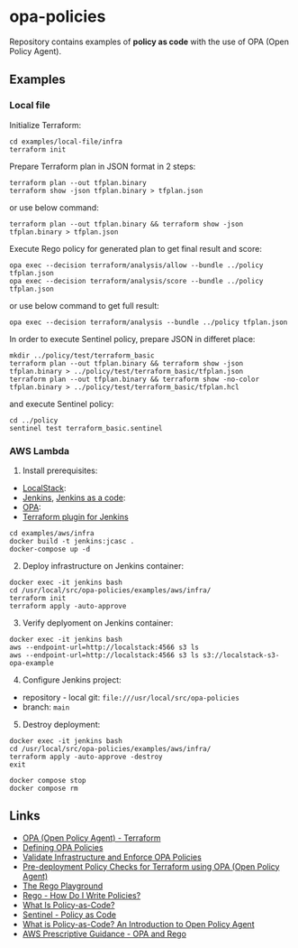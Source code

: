 # opa-policies

Repository contains examples of **policy as code** with the use of OPA (Open Policy Agent).

## Examples

### Local file

Initialize Terraform:

```
cd examples/local-file/infra
terraform init
```

Prepare Terraform plan in JSON format in 2 steps:

```
terraform plan --out tfplan.binary
terraform show -json tfplan.binary > tfplan.json
```

or use below command:

```
terraform plan --out tfplan.binary && terraform show -json tfplan.binary > tfplan.json
```

Execute Rego policy for generated plan to get final result and score:

```
opa exec --decision terraform/analysis/allow --bundle ../policy tfplan.json
opa exec --decision terraform/analysis/score --bundle ../policy tfplan.json
```

or use below command to get full result:

```
opa exec --decision terraform/analysis --bundle ../policy tfplan.json
```

In order to execute Sentinel policy, prepare JSON in differet place:

```
mkdir ../policy/test/terraform_basic
terraform plan --out tfplan.binary && terraform show -json tfplan.binary > ../policy/test/terraform_basic/tfplan.json
terraform plan --out tfplan.binary && terraform show -no-color tfplan.binary > ../policy/test/terraform_basic/tfplan.hcl
```

and execute Sentinel policy:

```
cd ../policy
sentinel test terraform_basic.sentinel
```

### AWS Lambda

1. Install prerequisites:
* [LocalStack](https://docs.localstack.cloud/get-started/#localstack-cli):
* [Jenkins](https://hub.docker.com/_/jenkins), [Jenkins as a code](https://www.digitalocean.com/community/tutorials/how-to-automate-jenkins-setup-with-docker-and-jenkins-configuration-as-code):
* [OPA](https://www.openpolicyagent.org/docs/latest/#running-opa):
* [Terraform plugin for Jenkins](https://plugins.jenkins.io/terraform/)

```
cd examples/aws/infra
docker build -t jenkins:jcasc .
docker-compose up -d
```

2. Deploy infrastructure on Jenkins container:

```
docker exec -it jenkins bash
cd /usr/local/src/opa-policies/examples/aws/infra/
terraform init
terraform apply -auto-approve
```

3. Verify deplyoment on Jenkins container:

```
docker exec -it jenkins bash
aws --endpoint-url=http://localstack:4566 s3 ls
aws --endpoint-url=http://localstack:4566 s3 ls s3://localstack-s3-opa-example
```

4. Configure Jenkins project:
- repository - local git: ``file:///usr/local/src/opa-policies``
- branch: ``main``

5. Destroy deployment:

```
docker exec -it jenkins bash
cd /usr/local/src/opa-policies/examples/aws/infra/
terraform apply -auto-approve -destroy
exit

docker compose stop
docker compose rm
```

## Links

* [OPA (Open Policy Agent) - Terraform](https://www.openpolicyagent.org/docs/latest/terraform/)
* [Defining OPA Policies](https://developer.hashicorp.com/terraform/cloud-docs/policy-enforcement/opa)
* [Validate Infrastructure and Enforce OPA Policies](https://developer.hashicorp.com/terraform/tutorials/cloud/validation-enforcement)
* [Pre-deployment Policy Checks for Terraform using OPA (Open Policy Agent)](https://medium.com/airwalk/pre-deployment-policy-checks-for-terraform-using-opa-open-policy-agent-96e2ae60f9f5)
* [The Rego Playground](https://play.openpolicyagent.org/)
* [Rego - How Do I Write Policies?](https://www.openpolicyagent.org/docs/v0.13.5/how-do-i-write-policies/)
* [What Is Policy-as-Code?](https://www.paloaltonetworks.com/cyberpedia/what-is-policy-as-code)
* [Sentinel - Policy as Code](https://docs.hashicorp.com/sentinel/concepts/policy-as-code)
* [What is Policy-as-Code? An Introduction to Open Policy Agent](https://blog.gitguardian.com/what-is-policy-as-code-an-introduction-to-open-policy-agent/)
* [AWS Prescriptive Guidance - OPA and Rego](https://docs.aws.amazon.com/prescriptive-guidance/latest/saas-multitenant-api-access-authorization/abac-examples.html)

